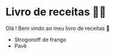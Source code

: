 # Livro de receitas :man_cook:

Olá ! Bem vindo ao meu livro de receitas :wave:

- Strogonoff  de frango
- Pavê